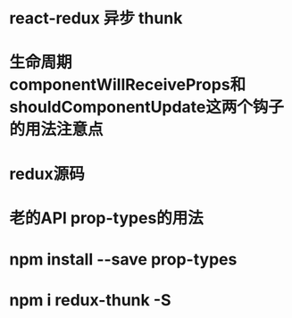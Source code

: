 # react-redux 异步 thunk
# 生命周期componentWillReceiveProps和shouldComponentUpdate这两个钩子的用法注意点
# redux源码
# 老的API prop-types的用法
# npm install --save prop-types
# npm i redux-thunk -S